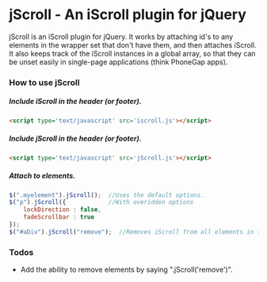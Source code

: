 # jScroll - An iScroll plugin for jQuery

jScroll is an iScroll plugin for jQuery.  It works by attaching id's to any elements in the wrapper set that don't have
them, and then attaches iScroll.  It also keeps track of the iScroll instances in a global array, so that they can be unset
easily in single-page applications (think PhoneGap apps).

### How to use jScroll

##### Include iScroll in the header (or footer).

```html
<script type='text/javascript' src='iscroll.js'></script>
```

##### Include jScroll in the header (or footer).

```html
<script type='text/javascript' src='jScroll.js'></script>
```

##### Attach to elements.
```js
$(".myelement").jScroll();  //Uses the default options.
$("p").jScroll({	 	    //With overidden options
	lockDirection : false,
	fadeScrollbar : true
});
$("#aDiv").jScroll("remove");  //Removes iScroll from all elements in this set.
```

### Todos

* Add the ability to remove elements by saying ".jScroll('remove')".
